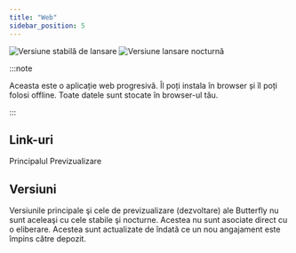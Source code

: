 ```yaml
---
title: "Web"
sidebar_position: 5
---
```


![Versiune stabilă de lansare](https://img.shields.io/badge/dynamic/yaml?color=c4840d&label=Stable&query=%24.version&url=https%3A%2F%2Fraw.githubusercontent.com%2FLinwoodDev%2Fbutterfly%2Fstable%2Fapp%2Fpubspec.yaml&style=for-the-badge) ![Versiune lansare nocturnă](https://img.shields.io/badge/dynamic/yaml?color=f7d28c&label=Nightly&query=%24.version&url=https%3A%2F%2Fraw.githubusercontent.com%2FLinwoodDev%2Fbutterfly%2Fnightly%2Fapp%2Fpubspec.yaml&style=for-the-badge)

:::note

Aceasta este o aplicație web progresivă. Îl poți instala în browser și îl poți folosi offline. Toate datele sunt stocate în browser-ul tău.

:::


## Link-uri

<div className="row margin-bottom--lg padding--sm">
<Link className="button button--outline button--info button--lg margin--sm" href="https://butterfly.linwood.dev">
  Principalul
</Link>
<Link className="button button--outline button--danger button--lg margin--sm" href="https://preview.butterfly.linwood.dev">
  Previzualizare
</Link>
</div>

## Versiuni

Versiunile principale şi cele de previzualizare (dezvoltare) ale Butterfly nu sunt aceleaşi cu cele stabile şi nocturne. Acestea nu sunt asociate direct cu o eliberare. Acestea sunt actualizate de îndată ce un nou angajament este împins către depozit.
